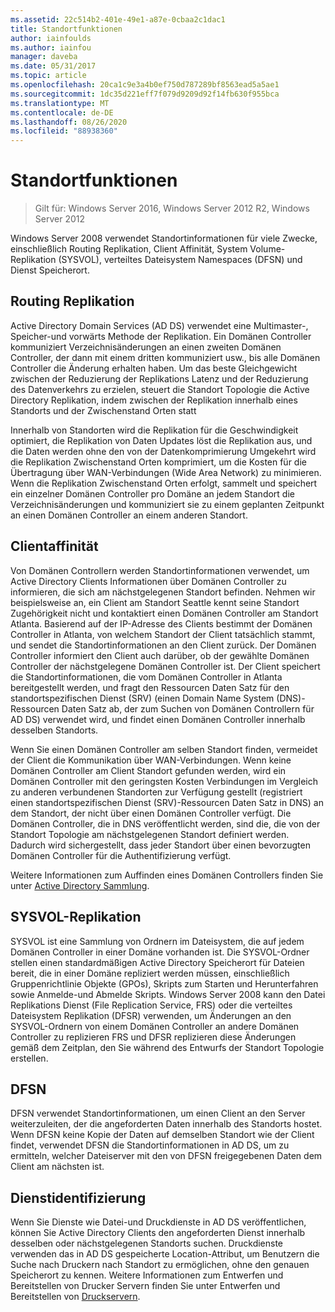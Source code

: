 ```yaml
---
ms.assetid: 22c514b2-401e-49e1-a87e-0cbaa2c1dac1
title: Standortfunktionen
author: iainfoulds
ms.author: iainfou
manager: daveba
ms.date: 05/31/2017
ms.topic: article
ms.openlocfilehash: 20ca1c9e3a4b0ef750d787289bf8563ead5a5ae1
ms.sourcegitcommit: 1dc35d221eff7f079d9209d92f14fb630f955bca
ms.translationtype: MT
ms.contentlocale: de-DE
ms.lasthandoff: 08/26/2020
ms.locfileid: "88938360"
---
```

# <a name="site-functions"></a>Standortfunktionen

> Gilt für: Windows Server 2016, Windows Server 2012 R2, Windows Server 2012

 Windows Server 2008 verwendet Standortinformationen für viele Zwecke, einschließlich Routing Replikation, Client Affinität, System Volume-Replikation (SYSVOL), verteiltes Dateisystem Namespaces (DFSN) und Dienst Speicherort.

## <a name="routing-replication"></a>Routing Replikation
Active Directory Domain Services (AD DS) verwendet eine Multimaster-, Speicher-und vorwärts Methode der Replikation. Ein Domänen Controller kommuniziert Verzeichnisänderungen an einen zweiten Domänen Controller, der dann mit einem dritten kommuniziert usw., bis alle Domänen Controller die Änderung erhalten haben. Um das beste Gleichgewicht zwischen der Reduzierung der Replikations Latenz und der Reduzierung des Datenverkehrs zu erzielen, steuert die Standort Topologie die Active Directory Replikation, indem zwischen der Replikation innerhalb eines Standorts und der Zwischenstand Orten statt

Innerhalb von Standorten wird die Replikation für die Geschwindigkeit optimiert, die Replikation von Daten Updates löst die Replikation aus, und die Daten werden ohne den von der Datenkomprimierung Umgekehrt wird die Replikation Zwischenstand Orten komprimiert, um die Kosten für die Übertragung über WAN-Verbindungen (Wide Area Network) zu minimieren. Wenn die Replikation Zwischenstand Orten erfolgt, sammelt und speichert ein einzelner Domänen Controller pro Domäne an jedem Standort die Verzeichnisänderungen und kommuniziert sie zu einem geplanten Zeitpunkt an einen Domänen Controller an einem anderen Standort.

## <a name="client-affinity"></a>Clientaffinität
Von Domänen Controllern werden Standortinformationen verwendet, um Active Directory Clients Informationen über Domänen Controller zu informieren, die sich am nächstgelegenen Standort befinden. Nehmen wir beispielsweise an, ein Client am Standort Seattle kennt seine Standort Zugehörigkeit nicht und kontaktiert einen Domänen Controller am Standort Atlanta. Basierend auf der IP-Adresse des Clients bestimmt der Domänen Controller in Atlanta, von welchem Standort der Client tatsächlich stammt, und sendet die Standortinformationen an den Client zurück. Der Domänen Controller informiert den Client auch darüber, ob der gewählte Domänen Controller der nächstgelegene Domänen Controller ist. Der Client speichert die Standortinformationen, die vom Domänen Controller in Atlanta bereitgestellt werden, und fragt den Ressourcen Daten Satz für den standortspezifischen Dienst (SRV) (einen Domain Name System (DNS)-Ressourcen Daten Satz ab, der zum Suchen von Domänen Controllern für AD DS) verwendet wird, und findet einen Domänen Controller innerhalb desselben Standorts.

Wenn Sie einen Domänen Controller am selben Standort finden, vermeidet der Client die Kommunikation über WAN-Verbindungen. Wenn keine Domänen Controller am Client Standort gefunden werden, wird ein Domänen Controller mit den geringsten Kosten Verbindungen im Vergleich zu anderen verbundenen Standorten zur Verfügung gestellt (registriert einen standortspezifischen Dienst (SRV)-Ressourcen Daten Satz in DNS) an dem Standort, der nicht über einen Domänen Controller verfügt. Die Domänen Controller, die in DNS veröffentlicht werden, sind die, die von der Standort Topologie am nächstgelegenen Standort definiert werden. Dadurch wird sichergestellt, dass jeder Standort über einen bevorzugten Domänen Controller für die Authentifizierung verfügt.

Weitere Informationen zum Auffinden eines Domänen Controllers finden Sie unter [Active Directory Sammlung](/previous-versions/windows/it-pro/windows-server-2003/cc780036(v=ws.10)).

## <a name="sysvol-replication"></a>SYSVOL-Replikation
SYSVOL ist eine Sammlung von Ordnern im Dateisystem, die auf jedem Domänen Controller in einer Domäne vorhanden ist. Die SYSVOL-Ordner stellen einen standardmäßigen Active Directory Speicherort für Dateien bereit, die in einer Domäne repliziert werden müssen, einschließlich Gruppenrichtlinie Objekte (GPOs), Skripts zum Starten und Herunterfahren sowie Anmelde-und Abmelde Skripts.  Windows Server 2008 kann den Datei Replikations Dienst (File Replication Service, FRS) oder die verteiltes Dateisystem Replikation (DFSR) verwenden, um Änderungen an den SYSVOL-Ordnern von einem Domänen Controller an andere Domänen Controller zu replizieren FRS und DFSR replizieren diese Änderungen gemäß dem Zeitplan, den Sie während des Entwurfs der Standort Topologie erstellen.

## <a name="dfsn"></a>DFSN
DFSN verwendet Standortinformationen, um einen Client an den Server weiterzuleiten, der die angeforderten Daten innerhalb des Standorts hostet. Wenn DFSN keine Kopie der Daten auf demselben Standort wie der Client findet, verwendet DFSN die Standortinformationen in AD DS, um zu ermitteln, welcher Dateiserver mit den von DFSN freigegebenen Daten dem Client am nächsten ist.

## <a name="service-location"></a>Dienstidentifizierung
Wenn Sie Dienste wie Datei-und Druckdienste in AD DS veröffentlichen, können Sie Active Directory Clients den angeforderten Dienst innerhalb desselben oder nächstgelegenen Standorts suchen. Druckdienste verwenden das in AD DS gespeicherte Location-Attribut, um Benutzern die Suche nach Druckern nach Standort zu ermöglichen, ohne den genauen Speicherort zu kennen. Weitere Informationen zum Entwerfen und Bereitstellen von Drucker Servern finden Sie unter Entwerfen und Bereitstellen von [Druckservern](/previous-versions/windows/it-pro/windows-server-2003/cc785842(v=ws.10)).
